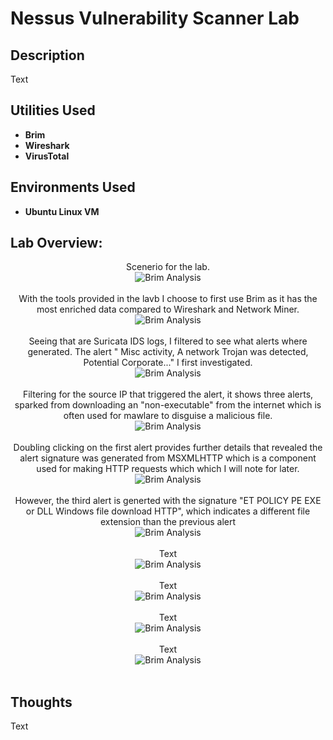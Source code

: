 <h1>Nessus Vulnerability Scanner Lab </h1>


<h2>Description</h2>
Text
<br />


<h2>Utilities Used</h2>

- <b>Brim</b> 
- <b>Wireshark</b>
- <b>VirusTotal</b>


<h2>Environments Used </h2>

- <b>Ubuntu Linux VM </b> 

<h2>Lab Overview:</h2>

<p align="center">
Scenerio for the lab.<br/>
<img src="https://github.com/KirkDJohnson/Malicious-Download-Analysis-with-Brim-Lab/assets/164972007/130925aa-64bb-433d-80a7-7b8429502c70"  alt="Brim Analysis"/>
<br />
<br />
With the tools provided in the lavb I choose to first use Brim as it has the most enriched data compared to Wireshark and Network Miner.<br/>
<img src="https://github.com/KirkDJohnson/Malicious-Download-Analysis-with-Brim-Lab/assets/164972007/c6423690-ae47-4427-85d4-bf330ed451d2"  alt="Brim Analysis"/>
<br />
<br />
Seeing that are Suricata IDS logs, I filtered to see what alerts where generated. The alert " Misc activity, A network Trojan was detected, Potential Corporate..." I first investigated.<br/>
<img src="https://github.com/KirkDJohnson/Malicious-Download-Analysis-with-Brim-Lab/assets/164972007/94a1a5b4-985e-4e25-a268-d5152db72b02"  alt="Brim Analysis"/>
<br />
<br />
Filtering for the source IP that triggered the alert, it shows three alerts, sparked from downloading an "non-executable" from the internet which is often used for mawlare to disguise a malicious file.<br/>
<img src="https://github.com/KirkDJohnson/Malicious-Download-Analysis-with-Brim-Lab/assets/164972007/f3ac73e8-f61b-41a0-8bcb-01f420c13036"  alt="Brim Analysis"/>
<br />
<br />
Doubling clicking on the first alert provides further details that revealed the alert signature was generated from MSXMLHTTP which is a component used for making HTTP requests which which I will note for later.<br/>
<img src="https://github.com/KirkDJohnson/Malicious-Download-Analysis-with-Brim-Lab/assets/164972007/74791c30-5572-4b1d-afe3-c710546ae826"  alt="Brim Analysis"/>
<br />
<br />
However, the third alert is generted with the signature "ET POLICY PE EXE or DLL Windows file download HTTP", which indicates a different file extension than the previous alert <br/>
<img src="https://github.com/KirkDJohnson/Malicious-Download-Analysis-with-Brim-Lab/assets/164972007/8443dc8e-e2b9-418a-a9af-b62860916fa8"  alt="Brim Analysis"/>
<br />
<br />
Text<br/>
<img src=""  alt="Brim Analysis"/>
<br />
<br />
Text<br/>
<img src=""  alt="Brim Analysis"/>
<br />
<br />
Text<br/>
<img src=""  alt="Brim Analysis"/>
<br />
<br />
Text<br/>
<img src=""  alt="Brim Analysis"/>
<br />
<br />
  
<h2>Thoughts</h2>
Text

<!--
 ```diff
- text in red
+ text in green
! text in orange
# text in gray
@@ text in purple (and bold)@@
```
--!>
